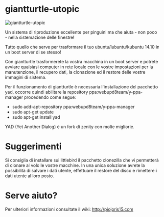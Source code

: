 giantturtle-utopic
==================


![giantturtle-utopic](https://github.com/pieroproietti/giantturtle-utopic/blob/master/opt/eggs/eggs.png?raw=true)


Un sistema di riproduzione eccellente per pinguini ma che aiuta - non 
poco - nella sistemazione delle finestre!

Tutto quello che serve per trasformare il tuo ubuntu/lubuntu/kubuntu 
14.10 in un boot server di se stesso!

Con giantturtle trasformerete la vostra macchina in un boot server e 
potrete avviare qualsiasi computer in rete locale con le vostre 
impostazioni per la manutenzione, il recupero dati, la clonazione ed
il restore delle vostre immagini di sistema.

Per il funzionamento di giantturtle è necessaria l'installazione del
pacchetto yad, occorre quindi abilitare la repository ppa:webupd8team/y-ppa-manager
procedendo come segue:
- sudo add-apt-repository ppa:webupd8team/y-ppa-manager
- sudo apt-get update
- sudo apt-get install yad

YAD (Yet Another Dialog) è un fork di zenity con molte migliorie.

Suggerimenti
============
Si consiglia di installare sui littlebird il pacchetto clonezilla che vi 
permetterà di clonare al volo le vostre macchine. In una unica soluzione
avrete la possibilità di salvare i dati utente, effettuare il restore
del disco e rimettere i dati utente al loro posto.


Serve aiuto?
===========
Per ulteriori informazioni consultate il wiki: http://piojoris15.com
